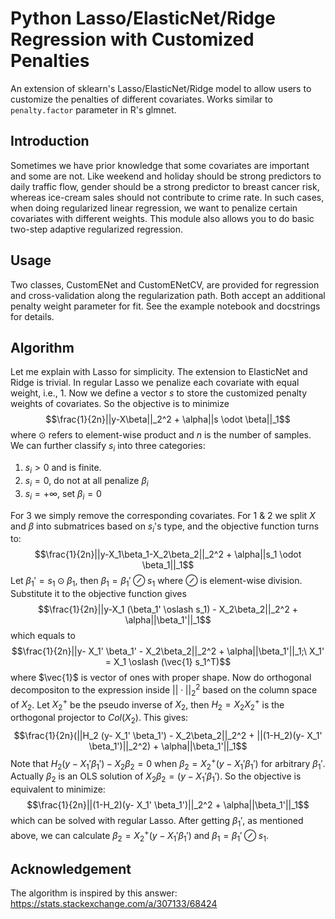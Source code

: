 # Python Lasso/ElasticNet/Ridge Regression with Customized Penalties
An extension of sklearn's Lasso/ElasticNet/Ridge model to allow users to customize the penalties of different covariates. Works similar to `penalty.factor` parameter in R's glmnet.

## Introduction
Sometimes we have prior knowledge that some covariates are important and some are not. Like weekend and holiday should be strong predictors to daily traffic flow, gender should be a strong predictor to breast cancer risk, whereas ice-cream sales should not contribute to crime rate. In such cases, when doing regularized linear regression, we want to penalize certain covariates with different weights.
This module also allows you to do basic two-step adaptive regularized regression.

## Usage
Two classes, CustomENet and CustomENetCV, are provided for regression and cross-validation along the regularization path. Both accept an additional penalty weight parameter for fit. See the example notebook and docstrings for details.

## Algorithm
Let me explain with Lasso for simplicity. The extension to ElasticNet and Ridge is trivial.
In regular Lasso we penalize each covariate with equal weight, i.e., 1. Now we define a vector $s$ to store the customized penalty weights of covariates. So the objective is to minimize
$$\frac{1}{2n}||y-X\beta||_2^2 + \alpha||s \odot \beta||_1$$
where $\odot$ refers to element-wise product and $n$ is the number of samples.
We can further classify $s_i$ into three categories:

1. $s_i>0$ and is finite.
2. $s_i=0$, do not at all penalize $\beta_i$
3. $s_i=+\infty$, set  $\beta_i = 0$

For 3 we simply remove the corresponding covariates. For 1 & 2 we split $X$ and $\beta$ into submatrices based on $s_i$'s type, and the objective function turns to:
$$\frac{1}{2n}||y-X_1\beta_1-X_2\beta_2||_2^2 + \alpha||s_1 \odot \beta_1||_1$$
Let $\beta_1' = s_1 \odot \beta_1$, then $\beta_1 = \beta_1' \oslash s_1$ where $\oslash$ is element-wise division. Substitute it to the objective function gives
$$\frac{1}{2n}||y-X_1 (\beta_1' \oslash s_1) - X_2\beta_2||_2^2 + \alpha||\beta_1'||_1$$
which equals to 
$$\frac{1}{2n}||y- X_1' \beta_1' - X_2\beta_2||_2^2 + \alpha||\beta_1'||_1;\ X_1' = X_1 \oslash (\vec{1} s_1^T)$$
where $\vec{1}$ is vector of ones with proper shape.
Now do orthogonal decompositon to the expression inside $||\cdot||_2^2$ based on the column space of $X_2$. Let $X_2^+$ be the pseudo inverse of $X_2$, then $H_2 = X_2 X_2^+$ is the orthogonal projector to $Col(X_2)$. This gives:
 $$\frac{1}{2n}(||H_2 (y- X_1' \beta_1') - X_2\beta_2||_2^2 + ||(1-H_2)(y- X_1' \beta_1')||_2^2) + \alpha||\beta_1'||_1$$
Note that $H_2 (y- X_1' \beta_1') - X_2\beta_2 = 0$ when $\beta_2 = X_2^+(y- X_1' \beta_1')$ for arbitrary $\beta_1'$. Actually $\beta_2$ is an OLS solution of $X_2\beta_2 = (y- X_1' \beta_1')$. So the objective is equivalent to minimize:
 $$\frac{1}{2n}||(1-H_2)(y- X_1' \beta_1')||_2^2 + \alpha||\beta_1'||_1$$
which can be solved with regular Lasso. After getting $\beta_1'$, as mentioned above, we can calculate $\beta_2 = X_2^+(y- X_1' \beta_1')$ and $\beta_1 = \beta_1' \oslash s_1$.

## Acknowledgement
The algorithm is inspired by this answer:
https://stats.stackexchange.com/a/307133/68424
